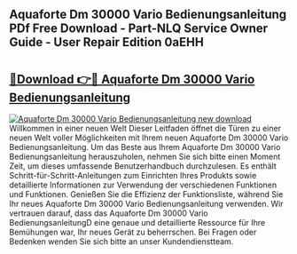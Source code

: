 ## Aquaforte Dm 30000 Vario Bedienungsanleitung PDf Free Download - Part-NLQ Service Owner Guide - User Repair Edition 0aEHH

# <h2><a href="http://df4qte9.blite.top/?on=Aquaforte+Dm+30000+Vario+Bedienungsanleitung">🔗Download 👉🔴 Aquaforte Dm 30000 Vario Bedienungsanleitung</a></h2>

[![Aquaforte Dm 30000 Vario Bedienungsanleitung new download](https://i.imgur.com/lujVjoI.png)](http://df4qte9.blite.top/?on=Aquaforte+Dm+30000+Vario+Bedienungsanleitung)
Willkommen in einer neuen Welt Dieser Leitfaden öffnet die Türen zu einer neuen Welt voller Möglichkeiten mit Ihrem neuen Aquaforte Dm 30000 Vario Bedienungsanleitung. Um das Beste aus Ihrem Aquaforte Dm 30000 Vario Bedienungsanleitung herauszuholen, nehmen Sie sich bitte einen Moment Zeit, um dieses umfassende Benutzerhandbuch durchzulesen. Es enthält Schritt-für-Schritt-Anleitungen zum Einrichten Ihres Produkts sowie detaillierte Informationen zur Verwendung der verschiedenen Funktionen und Funktionen. Genießen Sie die Effizienz der Funktionsliste, während Sie Ihr neues Aquaforte Dm 30000 Vario Bedienungsanleitung verwenden. Wir vertrauen darauf, dass das Aquaforte Dm 30000 Vario BedienungsanleitungD eine genaue und detaillierte Ressource für Ihre Bemühungen war, Ihr neues Gerät zu beherrschen. Bei Fragen oder Bedenken wenden Sie sich bitte an unser Kundendienstteam.
